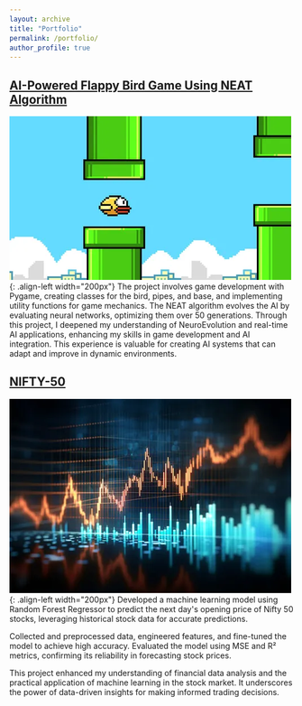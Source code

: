 ```yaml
---
layout: archive
title: "Portfolio"
permalink: /portfolio/
author_profile: true
---
```


## [AI-Powered Flappy Bird Game Using NEAT Algorithm](https://github.com/Nexalyze/AI-Powered-Flappy-Bird-Game-Using-NEAT-Algorithm)

![Flappy](/images/flappy.webp){: .align-left width="200px"}
The project involves game development with Pygame, creating classes for the bird, pipes, and base, and implementing utility functions for game mechanics. The NEAT algorithm evolves the AI by evaluating neural networks, optimizing them over 50 generations. Through this project, I deepened my understanding of NeuroEvolution and real-time AI applications, enhancing my skills in game development and AI integration. This experience is valuable for creating AI systems that can adapt and improve in dynamic environments.


## [NIFTY-50](https://github.com/Nexalyze/The-Nifty-50-Stock-Prediction-using-Machine-Learning)

![Nifty-50](/images/nifty50.webp){: .align-left width="200px"}
Developed a machine learning model using Random Forest Regressor to predict the next day's opening price of Nifty 50 stocks, leveraging historical stock data for accurate predictions.

Collected and preprocessed data, engineered features, and fine-tuned the model to achieve high accuracy. Evaluated the model using MSE and R² metrics, confirming its reliability in forecasting stock prices.

This project enhanced my understanding of financial data analysis and the practical application of machine learning in the stock market. It underscores the power of data-driven insights for making informed trading decisions.
